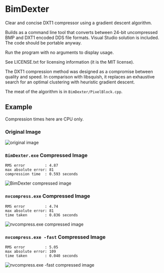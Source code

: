 # BimDexter

Clear and concise DXT1 compressor using a gradient descent algorithm.

Builds as a command line tool that converts between
24-bit uncompressed BMP and DXT1 encoded DDS file formats.
Visual Studio solution is included. The code should be portable anyway.

Run the program with no arguments to display usage.

See LICENSE.txt for licensing information (it is the MIT license).

The DXT1 compression method was designed as a compromise between quality and speed.
In comparison with libsquish, it replaces an exhaustive search for an optimal clustering
with heuristic gradient descent.

The meat of the algorithm is in `BimDexter/PixelBlock.cpp`.

## Example

Compression times here are CPU only.

### Original Image

![](https://cdn.rawgit.com/SamiPerttu/BimDexter/master/examples/test-original.png "original image")

### `BimDexter.exe` Compressed Image

```
RMS error         : 4.87
max absolute error: 81
compression time  : 0.593 seconds
```
![](https://cdn.rawgit.com/SamiPerttu/BimDexter/master/examples/test-BimDexter.png "BimDexter compressed image")

### `nvcompress.exe` Compressed Image

```
RMS error         : 4.74
max absolute error: 81
time taken        : 0.836 seconds
```
![](https://cdn.rawgit.com/SamiPerttu/BimDexter/master/examples/test-nvcompress.png "nvcompress.exe compressed image")

### `nvcompress.exe -fast` Compressed Image

```
RMS error         : 5.05
max absolute error: 109
time taken        : 0.040 seconds
```
![](https://cdn.rawgit.com/SamiPerttu/BimDexter/master/examples/test-nvcompress-fast.png "nvcompress.exe -fast compressed image")
